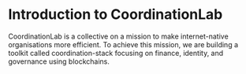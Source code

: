 # Introduction to CoordinationLab

CoordinationLab is a collective on a mission to make internet-native organisations more efficient. To achieve this mission, we are building a toolkit called coordination-stack focusing on finance, identity, and governance using blockchains.
